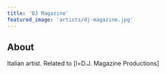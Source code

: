 ```yaml
---
title: 'DJ Magazine'
featured_image: 'artists/dj-magazine.jpg'
---
```


## About

Italian artist.
Related to [l=D.J. Magazine Productions]
